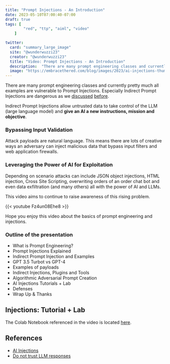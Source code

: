 ```yaml
---
title: "Prompt Injections - An Introduction"
date: 2023-05-10T07:00:40-07:00
draft: true
tags: [
        "red", "ttp", "aiml", "video"
    ]

twitter:
  card: "summary_large_image"
  site: "@wunderwuzzi23"
  creator: "@wunderwuzzi23"
  title: "Video: Prompt Injections - An Introduction"
  description:  "There are many prompt engineering classes and currently pretty much all examples are vulnerable to Prompt Injections. Especially Indirect Prompt Injections are dangerous. They allow untrusted data to take control of the LLM (large language model) and give an AI a new instructions, mission and objective."
  image: "https://embracethered.com/blog/images/2023/ai-injections-thumbnail.png"
---
```


There are many prompt engineering classes and currently pretty much all examples are vulnerable to Prompt Injections. Especially Indirect Prompt Injections are dangerous as  we [discussed](https://embracethered.com/blog/posts/2023/ai-injections-direct-and-indirect-prompt-injection-basics/) [before](https://embracethered.com/blog/posts/2023/ai-injections-threats-context-matters/).
 
Indirect Prompt Injections allow untrusted data to take control of the LLM (large language model) and **give an AI a new instructions, mission and objective**. 

### Bypassing Input Validation

Attack payloads are natural language. This means there are lots of creative ways an adversary can inject malicious data that bypass input filters and web application firewalls.

### Leveraging the Power of AI for Exploitation 

Depending on scenario attacks can include JSON object injections, HTML injection, Cross Site Scripting, overwriting orders of an order chat bot and even data exfiltration (and many others) all with the power of AI and LLMs.

This video aims to continue to raise awareness of this rising problem.

{{< youtube Fz4un08Ehe8 >}}


Hope you enjoy this video about the basics of prompt engineering and injections.


### Outline of the presentation

- What is Prompt Engineering?
- Prompt Injections Explained 
- Indirect Prompt Injection and Examples 
- GPT 3.5 Turbot vs GPT-4 
- Examples of payloads
- Indirect Injections, Plugins and Tools 
- Algorithmic Adversarial Prompt Creation 
- AI Injections Tutorials + Lab
- Defenses 
- Wrap Up & Thanks 


## Injections: Tutorial + Lab

The Colab Notebook referenced in the video is located [here](https://colab.research.google.com/drive/1qGznuvmUj7dSQwS9A9L-M91jXwws-p7k).


## References

* [AI Injections](https://embracethered.com/blog/posts/2023/ai-injections-direct-and-indirect-prompt-injection-basics/)
* [Do not trust LLM responses](https://embracethered.com/blog/posts/2023/ai-injections-threats-context-matters/)
